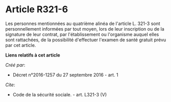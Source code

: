 # Article R321-6

Les personnes mentionnées au quatrième alinéa de l'article L. 321-3 sont personnellement informées par tout moyen, lors de
leur inscription ou de la signature de leur contrat, par l'établissement ou l'organisme auquel elles sont rattachées, de la
possibilité d'effectuer l'examen de santé gratuit prévu par cet article.

**Liens relatifs à cet article**

_Créé par_:

  - Décret n°2016-1257 du 27 septembre 2016 - art. 1

_Cite_:

  - Code de la sécurité sociale. - art. L321-3 (V)
